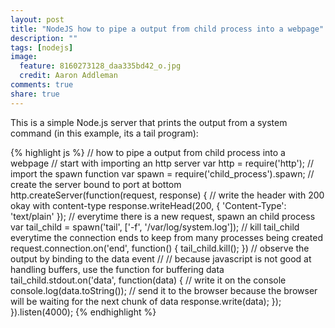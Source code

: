 ```yaml
---
layout: post
title: "NodeJS how to pipe a output from child process into a webpage"
description: ""
tags: [nodejs]
image:
  feature: 8160273128_daa335bd42_o.jpg
  credit: Aaron Addleman
comments: true
share: true
---
```



This is a simple Node.js server that prints the output from a system command (in this example, its a tail program):

{% highlight js %}
    // how to pipe a output from child process into a webpage
    // start with importing an http server
    var http = require('http');
    // import the spawn function
    var spawn = require('child_process').spawn;
    // create the server bound to port at bottom
    http.createServer(function(request, response) {
    // write the header with 200 okay with content-type
    response.writeHead(200, {
    'Content-Type': 'text/plain'
    });
    // everytime there is a new request, spawn an child process
    var tail_child = spawn('tail', ['-f', '/var/log/system.log']);
    // kill tail_child everytime the connection ends to keep from many processes being created
    request.connection.on('end', function() {
    tail_child.kill();
    })
    // observe the output by binding to the data event
    //
    // because javascript is not good at handling buffers, use the function for buffering data
    tail_child.stdout.on('data', function(data) {
    // write it on the console
    console.log(data.toString());
    // send it to the browser because the browser will be waiting for the next chunk of data
    response.write(data);
    });
    }).listen(4000);
{% endhighlight %}